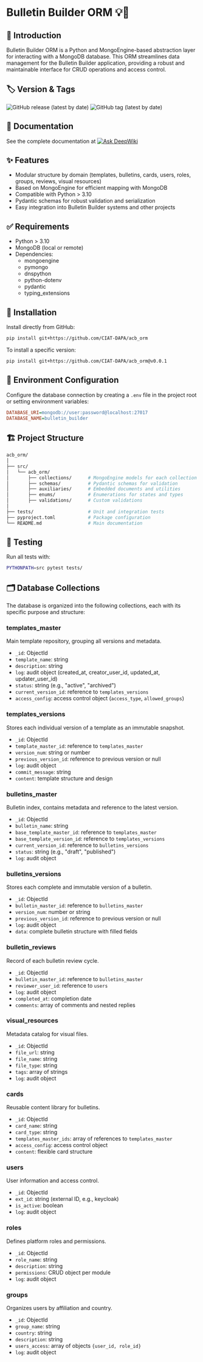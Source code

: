 # Bulletin Builder ORM 💡📄

## 📌 Introduction

Bulletin Builder ORM is a Python and MongoEngine-based abstraction layer for interacting with a MongoDB database. This ORM streamlines data management for the Bulletin Builder application, providing a robust and maintainable interface for CRUD operations and access control.

## 🏷️ Version & Tags

![GitHub release (latest by date)](https://img.shields.io/github/v/release/CIAT-DAPA/acb_orm)
![GitHub tag (latest by date)](https://img.shields.io/github/v/tag/CIAT-DAPA/acb_orm)

## 📖 Documentation

See the complete documentation at [![Ask DeepWiki](https://deepwiki.com/badge.svg)](https://deepwiki.com/CIAT-DAPA/acb_orm)

## ✨ Features

- Modular structure by domain (templates, bulletins, cards, users, roles, groups, reviews, visual resources)
- Based on MongoEngine for efficient mapping with MongoDB
- Compatible with Python > 3.10
- Pydantic schemas for robust validation and serialization
- Easy integration into Bulletin Builder systems and other projects

## ✅ Requirements

- Python > 3.10
- MongoDB (local or remote)
- Dependencies:
  - mongoengine
  - pymongo
  - dnspython
  - python-dotenv
  - pydantic
  - typing_extensions

## 🚀 Installation

Install directly from GitHub:

```bash
pip install git+https://github.com/CIAT-DAPA/acb_orm
```

To install a specific version:

```bash
pip install git+https://github.com/CIAT-DAPA/acb_orm@v0.0.1
```

## 🔧 Environment Configuration

Configure the database connection by creating a `.env` file in the project root or setting environment variables:

```ini
DATABASE_URI=mongodb://user:password@localhost:27017
DATABASE_NAME=bulletin_builder
```

## 🏗️ Project Structure

```bash
acb_orm/
│
├── src/
│   └── acb_orm/
│       ├── collections/      # MongoEngine models for each collection
│       ├── schemas/          # Pydantic schemas for validation
│       ├── auxiliaries/      # Embedded documents and utilities
│       ├── enums/            # Enumerations for states and types
│       ├── validations/      # Custom validations
│
├── tests/                    # Unit and integration tests
├── pyproject.toml            # Package configuration
└── README.md                 # Main documentation
```

## 🧪 Testing

Run all tests with:

```bash
PYTHONPATH=src pytest tests/
```

## 🗂️ Database Collections

The database is organized into the following collections, each with its specific purpose and structure:

### templates_master

Main template repository, grouping all versions and metadata.

- `_id`: ObjectId
- `template_name`: string
- `description`: string
- `log`: audit object (created_at, creator_user_id, updated_at, updater_user_id)
- `status`: string (e.g., "active", "archived")
- `current_version_id`: reference to `templates_versions`
- `access_config`: access control object (`access_type`, `allowed_groups`)

### templates_versions

Stores each individual version of a template as an immutable snapshot.

- `_id`: ObjectId
- `template_master_id`: reference to `templates_master`
- `version_num`: string or number
- `previous_version_id`: reference to previous version or null
- `log`: audit object
- `commit_message`: string
- `content`: template structure and design

### bulletins_master

Bulletin index, contains metadata and reference to the latest version.

- `_id`: ObjectId
- `bulletin_name`: string
- `base_template_master_id`: reference to `templates_master`
- `base_template_version_id`: reference to `templates_versions`
- `current_version_id`: reference to `bulletins_versions`
- `status`: string (e.g., "draft", "published")
- `log`: audit object

### bulletins_versions

Stores each complete and immutable version of a bulletin.

- `_id`: ObjectId
- `bulletin_master_id`: reference to `bulletins_master`
- `version_num`: number or string
- `previous_version_id`: reference to previous version or null
- `log`: audit object
- `data`: complete bulletin structure with filled fields

### bulletin_reviews

Record of each bulletin review cycle.

- `_id`: ObjectId
- `bulletin_master_id`: reference to `bulletins_master`
- `reviewer_user_id`: reference to `users`
- `log`: audit object
- `completed_at`: completion date
- `comments`: array of comments and nested replies

### visual_resources

Metadata catalog for visual files.

- `_id`: ObjectId
- `file_url`: string
- `file_name`: string
- `file_type`: string
- `tags`: array of strings
- `log`: audit object

### cards

Reusable content library for bulletins.

- `_id`: ObjectId
- `card_name`: string
- `card_type`: string
- `templates_master_ids`: array of references to `templates_master`
- `access_config`: access control object
- `content`: flexible card structure

### users

User information and access control.

- `_id`: ObjectId
- `ext_id`: string (external ID, e.g., keycloak)
- `is_active`: boolean
- `log`: audit object

### roles

Defines platform roles and permissions.

- `_id`: ObjectId
- `role_name`: string
- `description`: string
- `permissions`: CRUD object per module
- `log`: audit object

### groups

Organizes users by affiliation and country.

- `_id`: ObjectId
- `group_name`: string
- `country`: string
- `description`: string
- `users_access`: array of objects `{user_id, role_id}`
- `log`: audit object
